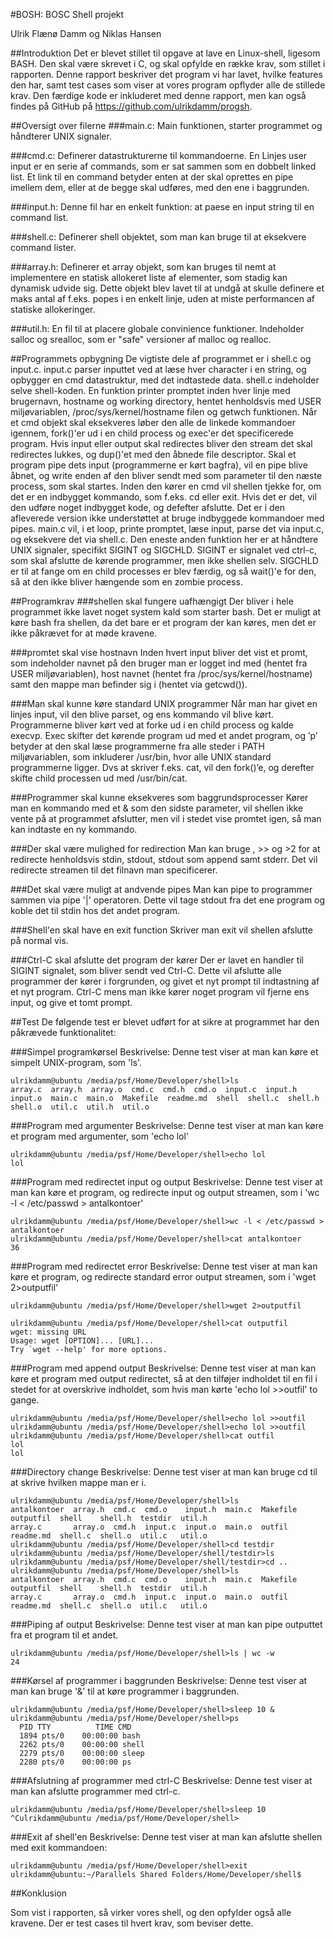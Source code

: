 #BOSH: BOSC Shell projekt

Ulrik Flænø Damm og Niklas Hansen

##Introduktion
Det er blevet stillet til opgave at lave en Linux-shell, ligesom BASH. Den skal være skrevet i C, og skal opfylde en række krav, som stillet i rapporten. Denne rapport beskriver det program vi har lavet, hvilke features den har, samt test cases som viser at vores program opflyder alle de stillede krav.
Den færdige kode er inkluderet med denne rapport, men kan også findes på GitHub på https://github.com/ulrikdamm/progsh.

##Oversigt over filerne
###main.c:
Main funktionen, starter programmet og håndterer UNIX signaler. 

###cmd.c:
Definerer datastrukturerne til kommandoerne. En Linjes user input er en serie af commands, som er sat sammen som en dobbelt linked list. Et link til en command betyder enten at der skal oprettes en pipe imellem dem, eller at de begge skal udføres, med den ene i baggrunden. 

###input.h:
Denne fil har en enkelt funktion: at paese en input string til en command list. 

###shell.c:
Definerer shell objektet, som man kan bruge til at eksekvere command lister. 

###array.h:
Definerer et array objekt, som kan bruges til nemt at implementere en statisk allokeret liste af elementer, som stadig kan dynamisk udvide sig. Dette objekt blev lavet til at undgå at skulle definere et maks antal af f.eks. popes i en enkelt linje, uden at miste performancen af statiske allokeringer. 

###util.h:
En fil til at placere globale convinience funktioner. Indeholder salloc og srealloc, som er "safe" versioner af malloc og realloc. 

##Programmets opbygning
De vigtiste dele af programmet er i shell.c og input.c. input.c parser inputtet ved at læse hver character i en string, og opbygger en cmd datastruktur, med det indtastede data. 
shell.c indeholder selve shell-koden. En funktion printer promptet inden hver linje med brugernavn, hostname og working directory, hentet henholdsvis med USER miljøvariablen, /proc/sys/kernel/hostname filen og getwch funktionen.
Når et cmd objekt skal eksekveres løber den alle de linkede kommandoer igennem, fork()'er ud i en child process og exec'er det specificerede program. Hvis input eller output skal redirectes bliver den stream det skal redirectes lukkes, og dup()'et med den åbnede file descriptor.
Skal et program pipe dets input (programmerne er kørt bagfra), vil en pipe blive åbnet, og write enden af den bliver sendt med som parameter til den næste process, som skal startes.
Inden den kører en cmd vil shellen tjekke for, om det er en indbygget kommando, som f.eks. cd eller exit. Hvis det er det, vil den udføre noget indbygget kode, og defefter afslutte. Det er i den afleverede version ikke understøttet at bruge indbyggede kommandoer med pipes.
main.c vil, i et loop, printe promptet, læse input, parse det via input.c, og eksekvere det via shell.c. Den eneste anden funktion her er at håndtere UNIX signaler, specifikt SIGINT og SIGCHLD. SIGINT er signalet ved ctrl-c, som skal afslutte de kørende programmer, men ikke shellen selv. SIGCHLD er til at fange om en child processes er blev færdig, og så wait()'e for den, så at den ikke bliver hængende som en zombie process.

##Programkrav
###shellen skal fungere uafhængigt
Der bliver i hele programmet ikke lavet noget system kald som starter bash. Det er muligt at køre bash fra shellen, da det bare er et program der kan køres, men det er ikke påkrævet for at møde kravene. 

###promtet skal vise hostnavn
Inden hvert input bliver det vist et promt, som indeholder navnet på den bruger man er logget ind med (hentet fra USER miljøvariablen), host navnet (hentet fra /proc/sys/kernel/hostname) samt den mappe man befinder sig i (hentet via getcwd()). 

###Man skal kunne køre standard UNIX programmer
Når man har givet en linjes input, vil den blive parset, og ens kommando vil blive kørt. Programmerne bliver kørt ved at forke ud i en child process og kalde execvp. Exec skifter det kørende program ud med et andet program, og ’p’ betyder at den skal læse programmerne fra alle steder i PATH miljøvariablen, som inkluderer /usr/bin, hvor alle UNIX standard programmerne ligger. Dvs at skriver f.eks. cat, vil den fork()’e, og derefter skifte child processen ud med /usr/bin/cat. 

###Programmer skal kunne eksekveres som baggrundsprocesser
Kører man en kommando med et & som den sidste parameter, vil shellen ikke vente på at programmet afslutter, men vil i stedet vise promtet igen, så man kan indtaste en ny kommando.

###Der skal være mulighed for redirection
Man kan bruge , >> og >2 for at redirecte henholdsvis stdin, stdout, stdout som append samt stderr. Det vil redirecte streamen til det filnavn man specificerer.

###Det skal være muligt at andvende pipes
Man kan pipe to programmer sammen via pipe '|' operatoren. Dette vil tage stdout fra det ene program og koble det til stdin hos det andet program.

###Shell'en skal have en exit function
Skriver man exit vil shellen afslutte på normal vis. 

###Ctrl-C skal afslutte det program der kører
Der er lavet en handler til SIGINT signalet, som bliver sendt ved Ctrl-C. Dette vil afslutte alle programmer der kører i forgrunden, og givet et nyt prompt til indtastning af et nyt program. Ctrl-C mens man ikke kører noget program vil fjerne ens input, og give et tomt prompt.

##Test
De følgende test er blevet udført for at sikre at programmet har den påkrævede funktionalitet:

###Simpel programkørsel
Beskrivelse: Denne test viser at man kan køre et simpelt UNIX-program, som 'ls'.

    ulrikdamm@ubuntu /media/psf/Home/Developer/shell>ls
    array.c  array.h  array.o  cmd.c  cmd.h  cmd.o	input.c  input.h  input.o  main.c  main.o  Makefile  readme.md	shell  shell.c	shell.h  shell.o  util.c  util.h  util.o

###Program med argumenter
Beskrivelse: Denne test viser at man kan køre et program med argumenter, som 'echo lol'

    ulrikdamm@ubuntu /media/psf/Home/Developer/shell>echo lol
    lol

###Program med redirectet input og output
Beskrivelse: Denne test viser at man kan køre et program, og redirecte input og output streamen, som i 'wc -l < /etc/passwd > antalkontoer'

    ulrikdamm@ubuntu /media/psf/Home/Developer/shell>wc -l < /etc/passwd > antalkontoer
    ulrikdamm@ubuntu /media/psf/Home/Developer/shell>cat antalkontoer
    36

###Program med redirectet error
Beskrivelse: Denne test viser at man kan køre et program, og redirecte standard error output streamen, som i 'wget 2>outputfil'

    ulrikdamm@ubuntu /media/psf/Home/Developer/shell>wget 2>outputfil
    
    ulrikdamm@ubuntu /media/psf/Home/Developer/shell>cat outputfil
    wget: missing URL
    Usage: wget [OPTION]... [URL]...
    Try `wget --help' for more options.

###Program med append output
Beskrivelse: Denne test viser at man kan køre et program med output redirectet, så at den tilføjer indholdet til en fil i stedet for at overskrive indholdet, som hvis man kørte 'echo lol >>outfil' to gange.

    ulrikdamm@ubuntu /media/psf/Home/Developer/shell>echo lol >>outfil
    ulrikdamm@ubuntu /media/psf/Home/Developer/shell>echo lol >>outfil
    ulrikdamm@ubuntu /media/psf/Home/Developer/shell>cat outfil
    lol
    lol

###Directory change
Beskrivelse: Denne test viser at man kan bruge cd til at skrive hvilken mappe man er i.

    ulrikdamm@ubuntu /media/psf/Home/Developer/shell>ls
    antalkontoer  array.h  cmd.c  cmd.o    input.h	main.c	Makefile  outputfil  shell    shell.h  testdir	util.h
    array.c       array.o  cmd.h  input.c  input.o	main.o	outfil	  readme.md  shell.c  shell.o  util.c	util.o
    ulrikdamm@ubuntu /media/psf/Home/Developer/shell>cd testdir
    ulrikdamm@ubuntu /media/psf/Home/Developer/shell/testdir>ls
    ulrikdamm@ubuntu /media/psf/Home/Developer/shell/testdir>cd ..
    ulrikdamm@ubuntu /media/psf/Home/Developer/shell>ls
    antalkontoer  array.h  cmd.c  cmd.o    input.h	main.c	Makefile  outputfil  shell    shell.h  testdir	util.h
    array.c       array.o  cmd.h  input.c  input.o	main.o	outfil	  readme.md  shell.c  shell.o  util.c	util.o

###Piping af output
Beskrivelse: Denne test viser at man kan pipe outputtet fra et program til et andet.

    ulrikdamm@ubuntu /media/psf/Home/Developer/shell>ls | wc -w
    24

###Kørsel af programmer i baggrunden
Beskrivelse: Denne test viser at man kan bruge '&' til at køre programmer i baggrunden.

    ulrikdamm@ubuntu /media/psf/Home/Developer/shell>sleep 10 &
    ulrikdamm@ubuntu /media/psf/Home/Developer/shell>ps
      PID TTY          TIME CMD
      1894 pts/0    00:00:00 bash
      2262 pts/0    00:00:00 shell
      2279 pts/0    00:00:00 sleep
      2280 pts/0    00:00:00 ps

###Afslutning af programmer med ctrl-C
Beskrivelse: Denne test viser at man kan afslutte programmer med ctrl-c.

    ulrikdamm@ubuntu /media/psf/Home/Developer/shell>sleep 10
    ^Culrikdamm@ubuntu /media/psf/Home/Developer/shell>

###Exit af shell'en
Beskrivelse: Denne test viser at man kan afslutte shellen med exit kommandoen:

    ulrikdamm@ubuntu /media/psf/Home/Developer/shell>exit
    ulrikdamm@ubuntu:~/Parallels Shared Folders/Home/Developer/shell$ 

##Konklusion

Som vist i rapporten, så virker vores shell, og den opfylder også alle kravene. Der er test cases til hvert krav, som beviser dette.
